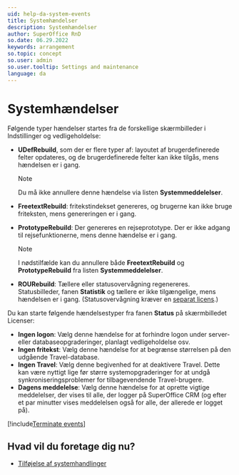 ```yaml
---
uid: help-da-system-events
title: Systemhændelser
description: Systemhændelser
author: SuperOffice RnD
so.date: 06.29.2022
keywords: arrangement
so.topic: concept
so.user: admin
so.user.tooltip: Settings and maintenance
language: da
---
```


# Systemhændelser

Følgende typer hændelser startes fra de forskellige skærmbilleder i Indstillinger og vedligeholdelse:

* **UDefRebuild**, som der er flere typer af: layoutet af brugerdefinerede felter opdateres, og de brugerdefinerede felter kan ikke tilgås, mens hændelsen er i gang.

    > [!NOTE]
    > Du må ikke annullere denne hændelse via listen **Systemmeddelelser**.

* **FreetextRebuild**: fritekstindekset genereres, og brugerne kan ikke bruge friteksten, mens genereringen er i gang.

* **PrototypeRebuild**: Der genereres en rejseprototype. Der er ikke adgang til rejsefunktionerne, mens denne hændelse er i gang.

    > [!NOTE]
    > I nødstilfælde kan du annullere både **FreetextRebuild** og **PrototypeRebuild** fra listen **Systemmeddelelser**.

* **ROURebuild**: Tællere eller statusovervågning regenereres. Statusbilleder, fanen **Statistik** og tællere er ikke tilgængelige, mens hændelsen er i gang. (Statusovervågning kræver en [separat licens][2].)

Du kan starte følgende hændelsestyper fra fanen **Status** på skærmbilledet Licenser:

* **Ingen logon**: Vælg denne hændelse for at forhindre logon under server- eller databaseopgraderinger, planlagt vedligeholdelse osv.
* **Ingen fritekst**: Vælg denne hændelse for at begrænse størrelsen på den udgående Travel-database.
* **Ingen Travel**: Vælg denne begivenhed for at deaktivere Travel. Dette kan være nyttigt lige før større systemopgraderinger for at undgå synkroniseringsproblemer for tilbagevendende Travel-brugere.
* **Dagens meddelelse**: Vælg denne hændelse for at oprette vigtige meddelelser, der vises til alle, der logger på SuperOffice CRM (og efter et par minutter vises meddelelsen også for alle, der allerede er logget på).

[!include[Terminate events](includes/note-terminate-event.md)]

## Hvad vil du foretage dig nu?

* [Tilføjelse af systemhandlinger][1]

<!-- Referenced links -->
[1]: add-system-event.md
[2]: ../license/index.md

<!-- Referenced images -->
